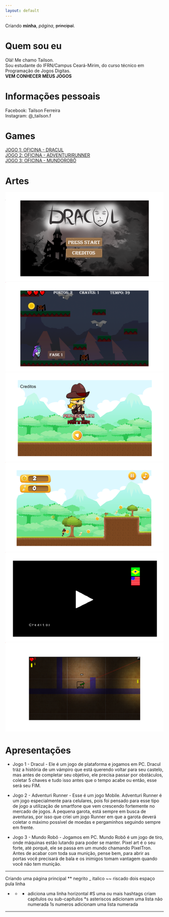 ```yaml
---
layout: default
---
```


Criando **minha**, _página_,  ~~principal~~.

# Quem sou eu

Olá! Me chamo Tailson.   
Sou estudante do IFRN/Campus Ceará-Mirim, do curso técnico em Programação de Jogos Digitas.   
**VEM CONHECER MEUS JOGOS**
# Informações pessoais
Facebook: Tailson Ferreira   
Instagram: @_tailson.f
# Games

[JOGO 1: OFICINA - DRACUL](https://tayllson.github.io/Dracul1/)     
[JOGO 2: OFICINA - ADVENTURIRUNNER](https://tayllson.github.io/AdventuriRunner/)  
[JOGO 3: OFICINA - MUNDOROBÔ](https://tayllson.github.io/MundoRob%C3%B4/) 



# Artes

![](teladra.png)
![](vt.png) 
![](ad.png)
![](rn.png)
![](st.png)
![](bl.png)

# Apresentações

* Jogo 1 - Dracul - Ele é um jogo de plataforma e jogamos em PC. Dracul tráz a história de um vámpiro que está querendo voltar para seu castelo, mas antes de completar seu objetivo, ele precisa passar por obstáculos, coletar 5 chaves e tudo isso antes que o tempo acabe ou então, esse será seu FIM. 

* Jogo 2 - Adventuri Runner - Esse é um jogo Mobile. Adventuri Runner é um jogo especialmente para celulares, pois foi pensado para esse tipo de jogo a utilização de smartfone que vem crescendo fortemente no mercado de jogos. A pequena garota, está sempre em busca de aventuras, por isso que criei um jogo Runner em que a garota deverá coletar o máximo possível de moedas e pergaminhos seguindo sempre em frente.

* Jogo 3 - Mundo Robô - Jogamos em PC. Mundo Robô é um jogo de tiro, onde máquinas estão lutando para poder se manter. Pixel art é o seu forte, até porquê, ele se passa em um mundo chamando PixelTron. Antes de acabar com toda sua munição, pense bem, para abrir as portas você precisará de bala e os inimigos tomam vantagem quando você não tem munição.


 * * * 
 
Criando uma página principal
** negrito
_ italico
~~ riscado
  dois espaço pula linha   
  * * * adiciona uma linha horizontal 
#S uma ou mais hashtags criam capítulos ou sub-capítulos
*s asteriscos adicionam uma lista não numerada 
1s numeros adicionam uma lista numerada

* * * 
